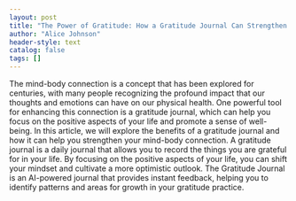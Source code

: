 ```yaml
---
layout: post
title: "The Power of Gratitude: How a Gratitude Journal Can Strengthen Your Mind-Body Connection"
author: "Alice Johnson"
header-style: text
catalog: false
tags: []
---
```


The mind-body connection is a concept that has been explored for centuries, with many people recognizing the profound impact that our thoughts and emotions can have on our physical health. One powerful tool for enhancing this connection is a gratitude journal, which can help you focus on the positive aspects of your life and promote a sense of well-being. In this article, we will explore the benefits of a gratitude journal and how it can help you strengthen your mind-body connection. A gratitude journal is a daily journal that allows you to record the things you are grateful for in your life. By focusing on the positive aspects of your life, you can shift your mindset and cultivate a more optimistic outlook. The Gratitude Journal is an AI-powered journal that provides instant feedback, helping you to identify patterns and areas for growth in your gratitude practice.